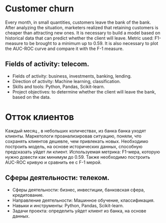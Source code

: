 # Customer churn

Every month, in small quantities, customers leave the bank of the bank. After analyzing the situation, marketers realized that retaining customers is cheaper than attracting new ones.
It is necessary to build a model based on historical data that can predict whether the client will leave. Metric used: F1-measure to be brought to a minimum
up to 0.59. It is also necessary to plot the AUC-ROC curve and compare it with the F-1 measure.

## Fields of activity: telecom.
- Fields of activity: business, investments, banking, lending.
- Direction of activity: Machine learning, classification.
- Skills and tools: Python, Pandas, Scikit-learn.
- Project objectives: to determine whether the client will leave the bank, based on the data.

# Отток клиентов

Каждый месяц , в небольших количествах, из банка банка уходят клиенты. Маркетологи проанализировав ситуацию, поняли, что сохранять клиентов дешевле, чем привлекать новых.
Необходимо построить модель, на основе исторических данных, способную предсказать уйдет ли клиент. Используемая метрика: F1-мера, которую нужно довести как минимум 
до 0.59. Также необходимо построить AUC-ROC кривую и сравнить ее с F-1 мерой.

## Сферы деятельности: телеком.
- Сферы деятельности: бизнес, инвестиции, банковская сфера, кредитование.
- Направление деятельности: Машинное обучение, классификация.
- Навыки и инструменты: Python, Pandas, Scikit-learn.
- Задачи проекта: определить уйдет клиент из банка, на основе данных.
